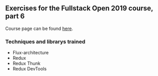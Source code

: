 ## Exercises for the Fullstack Open 2019 course, part 6

Course page can be found [here](https://fullstackopen.com/en/part6).

### Techniques and librarys trained
- Flux-architecture
- Redux
- Redux Thunk
- Redux DevTools
